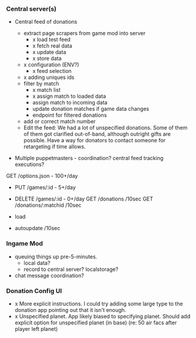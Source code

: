 ### Central server(s)

- Central feed of donations
  - extract page scrapers from game mod into server
    - x load test feed
    - x fetch real data
    - x update data
    - x store data
  - x configuration (ENV?)
    - x feed selection
  - x adding uniques ids
  - filter by match
    - x match list
    - x assign match to loaded data
    - assign match to incoming data
    - update donation matches if game data changes
    - endpoint for filtered donations
  - add or correct match number
  - Edit the feed: We had a lot of unspecified donations. Some of them of them got clarified out-of-band,  although outright gifts are possible. Have a way for donators to contact someone for retargeting if time allows.

- Multiple puppetmasters - coordination? central feed tracking executions?

GET /options.json - 100+/day
* PUT /games/:id - 5+/day
* DELETE /games/:id - 0+/day
GET /donations /10sec
GET /donations/:matchid /10sec

* load
* autoupdate /10sec


### Ingame Mod

- queuing things up pre-5-minutes.
  - local data?
  - record to central server? localstorage?
- chat message coordination?

### Donation Config UI

- x More explicit instructions. I could try adding some large type to the donation app pointing out that it isn't enough.
- x Unspecified planet. App likely biased to specifying planet. Should add explicit option for unspecified planet (in base) (re: 50 air facs after player left planet)

